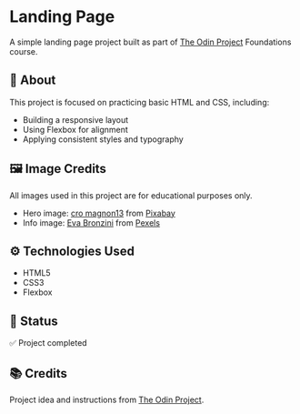 # Landing Page

A simple landing page project built as part of [The Odin Project](https://www.theodinproject.com/) Foundations course.

## 🧠 About

This project is focused on practicing basic HTML and CSS, including:
- Building a responsive layout
- Using Flexbox for alignment
- Applying consistent styles and typography

## 🖼️ Image Credits

All images used in this project are for educational purposes only.

- Hero image: [cro magnon13](https://pixabay.com/users/cromagnon130-611261/?utm_source=link-attribution&utm_medium=referral&utm_campaign=image&utm_content=6123746) from [Pixabay](https://pixabay.com/photos/teapot-tea-traditional-ceremony-6123746/)
- Info image: [Eva Bronzini](https://www.pexels.com/@eva-bronzini/) from [Pexels](https://www.pexels.com/photo/a-person-pouring-tea-on-a-cup-5501119/)

## ⚙️ Technologies Used
- HTML5  
- CSS3  
- Flexbox  

## 🚀 Status
✅ Project completed

## 📚 Credits
Project idea and instructions from [The Odin Project](https://www.theodinproject.com/).
